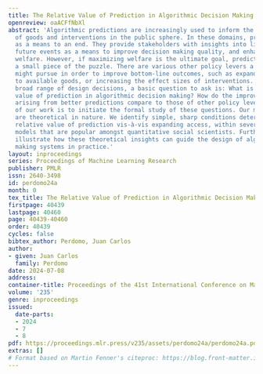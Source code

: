 ```yaml
---
title: The Relative Value of Prediction in Algorithmic Decision Making
openreview: oaACFfNbXl
abstract: 'Algorithmic predictions are increasingly used to inform the allocations
  of goods and interventions in the public sphere. In these domains, predictions serve
  as a means to an end. They provide stakeholders with insights into likelihood of
  future events as a means to improve decision making quality, and enhance social
  welfare. However, if maximizing welfare is the ultimate goal, prediction is only
  a small piece of the puzzle. There are various other policy levers a social planner
  might pursue in order to improve bottom-line outcomes, such as expanding access
  to available goods, or increasing the effect sizes of interventions. Given this
  broad range of design decisions, a basic question to ask is: What is the relative
  value of prediction in algorithmic decision making? How do the improvements in welfare
  arising from better predictions compare to those of other policy levers? The goal
  of our work is to initiate the formal study of these questions. Our main results
  are theoretical in nature. We identify simple, sharp conditions determining the
  relative value of prediction vis-à-vis expanding access, within several statistical
  models that are popular amongst quantitative social scientists. Furthermore, we
  illustrate how these theoretical insights can guide the design of algorithmic decision
  making systems in practice.'
layout: inproceedings
series: Proceedings of Machine Learning Research
publisher: PMLR
issn: 2640-3498
id: perdomo24a
month: 0
tex_title: The Relative Value of Prediction in Algorithmic Decision Making
firstpage: 40439
lastpage: 40460
page: 40439-40460
order: 40439
cycles: false
bibtex_author: Perdomo, Juan Carlos
author:
- given: Juan Carlos
  family: Perdomo
date: 2024-07-08
address:
container-title: Proceedings of the 41st International Conference on Machine Learning
volume: '235'
genre: inproceedings
issued:
  date-parts:
  - 2024
  - 7
  - 8
pdf: https://proceedings.mlr.press/v235/assets/perdomo24a/perdomo24a.pdf
extras: []
# Format based on Martin Fenner's citeproc: https://blog.front-matter.io/posts/citeproc-yaml-for-bibliographies/
---
```

